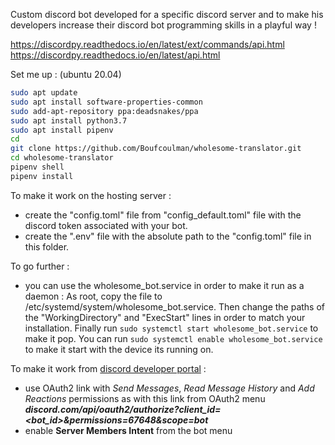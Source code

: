 Custom discord bot developed for a specific discord server and to make his developers increase their discord bot programming skills in a playful way !

https://discordpy.readthedocs.io/en/latest/ext/commands/api.html
https://discordpy.readthedocs.io/en/latest/api.html


Set me up : (ubuntu 20.04)
```bash
sudo apt update
sudo apt install software-properties-common
sudo add-apt-repository ppa:deadsnakes/ppa
sudo apt install python3.7
sudo apt install pipenv
cd
git clone https://github.com/Boufcoulman/wholesome-translator.git
cd wholesome-translator
pipenv shell
pipenv install
```

To make it work on the hosting server :
- create the "config.toml" file from "config_default.toml" file with the discord token associated with your bot.
- create the ".env" file with the absolute path to the "config.toml" file in this folder.

To go further :
- you can use the wholesome_bot.service in order to make it run as a daemon : As root, copy the file to /etc/systemd/system/wholesome_bot.service. Then change the paths of the "WorkingDirectory" and "ExecStart" lines in order to match your installation. Finally run `sudo systemctl start wholesome_bot.service` to make it pop. You can run `sudo systemctl enable wholesome_bot.service` to make it start with the device its running on.

To make it work from [discord developer portal](https://discord.com/developers/applications) :
- use OAuth2 link with *Send Messages*, *Read Message History* and *Add Reactions* permissions as with this link from OAuth2 menu ***discord.com/api/oauth2/authorize?client_id=\<bot_id\>&permissions=67648&scope=bot***
- enable **Server Members Intent** from the bot menu
